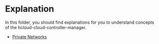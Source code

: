 # Explanation

In this folder, you should find explanations for you to understand concepts of the hcloud-cloud-controller-manager.

- [Private Networks](private-networks.md)
